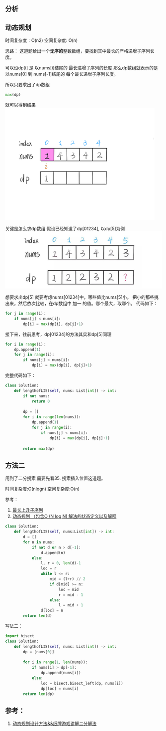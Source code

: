 ## 分析

## 动态规划
时间复杂度：O(n2)
空间复杂度: O(n)

思路：
这道题给出一个**无序的**整数数组，要找到其中最长的严格递增子序列长度。

可以设dp[i] 是 以nums[i]结尾的 最长递增子序列的长度
那么dp数组就表示的是 以nums[0] 到 nums[-1]结尾的 每个最长递增子序列长度。

所以只要求出了dp数组
```python
max(dp)
``` 
就可以得到结果
![图 2](images/94e80873a0b8794fac75aa9fd332a37b38227df73f168a1b94a8b6f246fe94d2.gif)  


关键是怎么求dp数组
假设已经知道了dp[01234], 以dp[5]为例
![图 3](images/dc9b2bf9cb20b688010b751fce1c45a2b94c715eb19ab0a33797a7af4898c3bc.png) 

想要求出dp[5] 就要考虑nums[01234]中，哪些值比nums[5]小。
把小的那些挑出来，然后依次比较，在dp数组中 加一 的值。哪个最大，取哪个。
代码如下：
```python
for j in range(i):
    if nums[j] < nums[i]:
        dp[i] = max(dp[i], dp[j]+1)
```
接下来，往前思考，dp[01234]的方法其实和dp[5]同理

```python
for i in range(i):
    dp.append(1)
    for j in range(i):
        if nums[j] < nums[i]:
            dp[i] = max(dp[i], dp[j]+1)
```

完整代码如下：
```python
class Solution:
    def lengthofLIS(self, nums: List[int]) -> int:
        if not nums:
            return 0

        dp = []
        for i in range(len(nums)):
            dp.append(1)
            for j in range(i):
                if nums[j] < nums[i]:
                    dp[i] = max(dp[i], dp[j]+1)
        
        return max(dp)
```

## 方法二

用到了二分搜索 需要先看35. 搜索插入位置这道题。

时间复杂度:O(nlogn)
空间复杂度:O(n)

参考：
1. [最长上升子序列](https://leetcode-cn.com/problems/longest-increasing-subsequence/solution/zui-chang-shang-sheng-zi-xu-lie-by-leetcode-soluti/)
2. [动态规划 （包含O (N log N) 解法的状态定义以及解释](https://leetcode-cn.com/problems/longest-increasing-subsequence/solution/dong-tai-gui-hua-er-fen-cha-zhao-tan-xin-suan-fa-p/)

```python
class Solution:
    def lengthofLIS(self, nums:List[int]) -> int:
        d = []
        for n in nums:
            if not d or n > d[-1]:
                d.append(n)
            else:
                l, r = 0, len(d)-1
                loc = r
                while l <= r:
                    mid = (l+r) // 2
                    if d[mid] >= n:
                        loc = mid
                        r = mid - 1
                    else:
                        l = mid + 1
                d[loc] = n
        return len(d)
```
写法二：
```python
import bisect
class Solution:
    def lengthofLIS(self, nums: List[int]) -> int:
        dp = [nums[0]]

        for i in range(1, len(nums)):
            if nums[i] > dp[-1]:
                dp.append(nums[i])
            else:
                loc = bisect.bisect_left(dp, nums[i])
                dp[loc] = nums[i]
        return len(dp)
```


## 参考：
1. [动态规划设计方法&&纸牌游戏讲解二分解法](https://leetcode-cn.com/problems/longest-increasing-subsequence/solution/dong-tai-gui-hua-she-ji-fang-fa-zhi-pai-you-xi-jia/)

